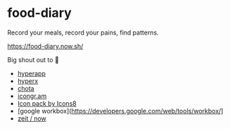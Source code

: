 # food-diary

Record your meals, record your pains, find patterns.

https://food-diary.now.sh/

Big shout out to 📢
- [hyperapp](https://github.com/jorgebucaran/hyperapp)
- [hyperx](https://github.com/choojs/hyperx)
- [chota](https://jenil.github.io/chota/)
- [icongr.am](https://icongr.am)
- [Icon pack by Icons8](https://icons8.com)
- [google workbox](https://developers.google.com/web/tools/workbox/]
- [zeit / now](https://zeit.co/now)
